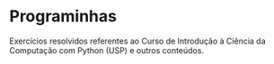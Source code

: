 # Programinhas
 Exercícios resolvidos referentes ao Curso de Introdução à Ciência da Computação com Python (USP) e outros conteúdos.
